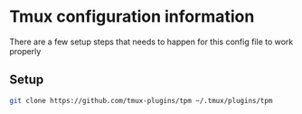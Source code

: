 # Tmux configuration information
There are a few setup steps that needs to happen for this config file to work properly

## Setup
```bash
git clone https://github.com/tmux-plugins/tpm ~/.tmux/plugins/tpm
```
